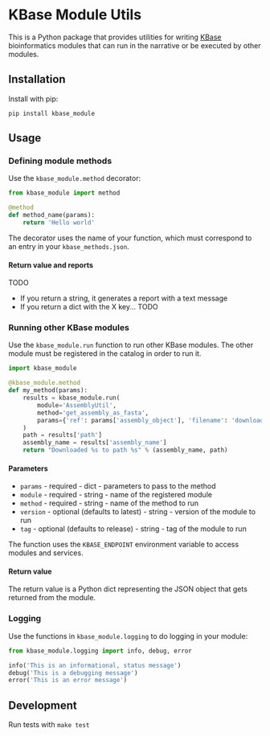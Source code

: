 # KBase Module Utils

This is a Python package that provides utilities for writing [KBase](https://kbase.us) bioinformatics modules that can run in the narrative or be executed by other modules.

## Installation

Install with pip:

```
pip install kbase_module
```

## Usage

### Defining module methods

Use the `kbase_module.method` decorator:

```py
from kbase_module import method

@method
def method_name(params):
    return 'Hello world'
```

The decorator uses the name of your function, which must correspond to an entry in your `kbase_methods.json`.

#### Return value and reports

TODO

* If you return a string, it generates a report with a text message
* If you return a dict with the X key... TODO

### Running other KBase modules

Use the `kbase_module.run` function to run other KBase modules. The other module must be registered in the catalog in order to run it.

```py
import kbase_module

@kbase_module.method
def my_method(params):
    results = kbase_module.run(
        module='AssemblyUtil',
        method='get_assembly_as_fasta',
        params={'ref': params['assembly_object'], 'filename': 'downloaded_assembly.fasta'}
    )
    path = results['path']
    assembly_name = results['assembly_name']
    return "Downloaded %s to path %s" % (assembly_name, path)
```

#### Parameters

* `params` - required - dict - parameters to pass to the method
* `module` - required - string - name of the registered module
* `method` - required - string - name of the method to run
* `version` - optional (defaults to latest) - string - version of the module to run
* `tag` - optional (defaults to release) - string - tag of the module to run

The function uses the `KBASE_ENDPOINT` environment variable to access modules and services.

#### Return value

The return value is a Python dict representing the JSON object that gets returned from the module.

### Logging

Use the functions in `kbase_module.logging` to do logging in your module:

```py
from kbase_module.logging import info, debug, error

info('This is an informational, status message')
debug('This is a debugging message')
error('This is an error message')
```

## Development

Run tests with `make test`
